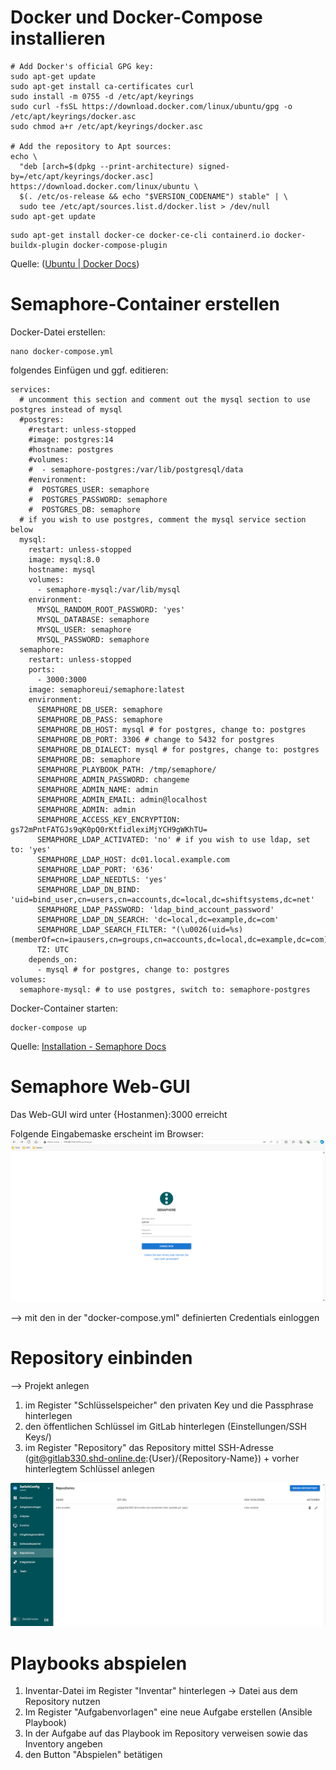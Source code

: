 # Docker und Docker-Compose installieren

```
# Add Docker's official GPG key:
sudo apt-get update
sudo apt-get install ca-certificates curl
sudo install -m 0755 -d /etc/apt/keyrings
sudo curl -fsSL https://download.docker.com/linux/ubuntu/gpg -o /etc/apt/keyrings/docker.asc
sudo chmod a+r /etc/apt/keyrings/docker.asc

# Add the repository to Apt sources:
echo \
  "deb [arch=$(dpkg --print-architecture) signed-by=/etc/apt/keyrings/docker.asc] https://download.docker.com/linux/ubuntu \
  $(. /etc/os-release && echo "$VERSION_CODENAME") stable" | \
  sudo tee /etc/apt/sources.list.d/docker.list > /dev/null
sudo apt-get update
```

```
sudo apt-get install docker-ce docker-ce-cli containerd.io docker-buildx-plugin docker-compose-plugin
```

Quelle: ([Ubuntu | Docker Docs](https://docs.docker.com/engine/install/ubuntu/))

# Semaphore-Container erstellen

Docker-Datei erstellen:

```
nano docker-compose.yml
```

folgendes Einfügen und ggf. editieren:



```
services:
  # uncomment this section and comment out the mysql section to use postgres instead of mysql
  #postgres:
    #restart: unless-stopped
    #image: postgres:14
    #hostname: postgres
    #volumes: 
    #  - semaphore-postgres:/var/lib/postgresql/data
    #environment:
    #  POSTGRES_USER: semaphore
    #  POSTGRES_PASSWORD: semaphore
    #  POSTGRES_DB: semaphore
  # if you wish to use postgres, comment the mysql service section below 
  mysql:
    restart: unless-stopped
    image: mysql:8.0
    hostname: mysql
    volumes:
      - semaphore-mysql:/var/lib/mysql
    environment:
      MYSQL_RANDOM_ROOT_PASSWORD: 'yes'
      MYSQL_DATABASE: semaphore
      MYSQL_USER: semaphore
      MYSQL_PASSWORD: semaphore
  semaphore:
    restart: unless-stopped
    ports:
      - 3000:3000
    image: semaphoreui/semaphore:latest
    environment:
      SEMAPHORE_DB_USER: semaphore
      SEMAPHORE_DB_PASS: semaphore
      SEMAPHORE_DB_HOST: mysql # for postgres, change to: postgres
      SEMAPHORE_DB_PORT: 3306 # change to 5432 for postgres
      SEMAPHORE_DB_DIALECT: mysql # for postgres, change to: postgres
      SEMAPHORE_DB: semaphore
      SEMAPHORE_PLAYBOOK_PATH: /tmp/semaphore/
      SEMAPHORE_ADMIN_PASSWORD: changeme
      SEMAPHORE_ADMIN_NAME: admin
      SEMAPHORE_ADMIN_EMAIL: admin@localhost
      SEMAPHORE_ADMIN: admin
      SEMAPHORE_ACCESS_KEY_ENCRYPTION: gs72mPntFATGJs9qK0pQ0rKtfidlexiMjYCH9gWKhTU=
      SEMAPHORE_LDAP_ACTIVATED: 'no' # if you wish to use ldap, set to: 'yes' 
      SEMAPHORE_LDAP_HOST: dc01.local.example.com
      SEMAPHORE_LDAP_PORT: '636'
      SEMAPHORE_LDAP_NEEDTLS: 'yes'
      SEMAPHORE_LDAP_DN_BIND: 'uid=bind_user,cn=users,cn=accounts,dc=local,dc=shiftsystems,dc=net'
      SEMAPHORE_LDAP_PASSWORD: 'ldap_bind_account_password'
      SEMAPHORE_LDAP_DN_SEARCH: 'dc=local,dc=example,dc=com'
      SEMAPHORE_LDAP_SEARCH_FILTER: "(\u0026(uid=%s)(memberOf=cn=ipausers,cn=groups,cn=accounts,dc=local,dc=example,dc=com))"
      TZ: UTC
    depends_on:
      - mysql # for postgres, change to: postgres
volumes:
  semaphore-mysql: # to use postgres, switch to: semaphore-postgres
```

Docker-Container starten:

```
docker-compose up
```

Quelle: [Installation - Semaphore Docs](https://docs.semaphoreui.com/administration-guide/installation/#docker)
# Semaphore Web-GUI 

Das Web-GUI wird unter {Hostanmen}:3000 erreicht

Folgende Eingabemaske erscheint im Browser:
![](../../../praktische_Uebungen/Anhang/Pasted%20image%2020241022141908.png)

--> mit den in der "docker-compose.yml" definierten Credentials einloggen

# Repository einbinden

--> Projekt anlegen

1. im Register "Schlüsselspeicher" den privaten Key und die Passphrase hinterlegen
2. den öffentlichen Schlüssel im GitLab hinterlegen (Einstellungen/SSH Keys/)
3. im Register "Repository" das Repository mittel SSH-Adresse (git@gitlab330.shd-online.de:{User}/{Repository-Name}) + vorher hinterlegtem Schlüssel anlegen

![](../../../praktische_Uebungen/Anhang/Pasted%20image%2020241022143955.png)


# Playbooks abspielen

1. Inventar-Datei im Register "Inventar" hinterlegen -> Datei aus dem Repository nutzen
2. Im Register "Aufgabenvorlagen" eine neue Aufgabe erstellen (Ansible Playbook)
3. In der Aufgabe auf das Playbook im Repository verweisen sowie das Inventory angeben
4. den Button "Abspielen" betätigen